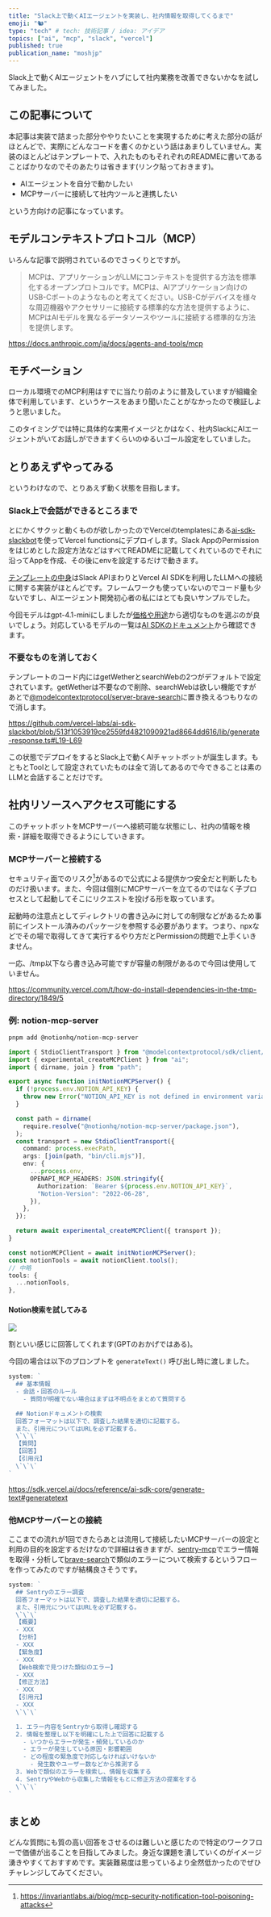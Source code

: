 ```yaml
---
title: "Slack上で動くAIエージェントを実装し、社内情報を取得してくるまで"
emoji: "🐿️"
type: "tech" # tech: 技術記事 / idea: アイデア
topics: ["ai", "mcp", "slack", "vercel"]
published: true
publication_name: "moshjp"
---
```


Slack上で動くAIエージェントをハブにして社内業務を改善できないかなを試してみました。

## この記事について

本記事は実装で詰まった部分ややりたいことを実現するために考えた部分の話がほとんどで、実際にどんなコードを書くのかという話はあまりしていません。実装のほとんどはテンプレートで、入れたものもそれぞれのREADMEに書いてあることばかりなのでそのあたりは省きます(リンク貼っておきます)。

- AIエージェントを自分で動かしたい
- MCPサーバーに接続して社内ツールと連携したい

という方向けの記事になっています。

## モデルコンテキストプロトコル（MCP）

いろんな記事で説明されているのでさっくりとですが。

>MCPは、アプリケーションがLLMにコンテキストを提供する方法を標準化するオープンプロトコルです。MCPは、AIアプリケーション向けのUSB-Cポートのようなものと考えてください。USB-Cがデバイスを様々な周辺機器やアクセサリーに接続する標準的な方法を提供するように、MCPはAIモデルを異なるデータソースやツールに接続する標準的な方法を提供します。

https://docs.anthropic.com/ja/docs/agents-and-tools/mcp

## モチベーション

ローカル環境でのMCP利用はすでに当たり前のように普及していますが組織全体で利用しています、というケースをあまり聞いたことがなかったので検証しようと思いました。

このタイミングでは特に具体的な実用イメージとかはなく、社内SlackにAIエージェントがいてお話しができますくらいのゆるいゴール設定をしていました。

## とりあえずやってみる

というわけなので、とりあえず動く状態を目指します。

### Slack上で会話ができるところまで

とにかくサクッと動くものが欲しかったのでVercelのtemplatesにある[ai-sdk-slackbot](https://vercel.com/templates/other/ai-sdk-slackbot)を使ってVercel functionsにデプロイします。Slack AppのPermissionをはじめとした設定方法などはすべてREADMEに記載してくれているのでそれに沿ってAppを作成、その後にenvを設定するだけで動きます。

[テンプレートの中身](https://github.com/vercel-labs/ai-sdk-slackbot)はSlack APIまわりとVercel AI SDKを利用したLLMへの接続に関する実装がほとんどです。フレームワークも使っていないのでコード量も少ないですし、AIエージェント開発初心者の私にはとても良いサンプルでした。

今回モデルはgpt-4.1-miniにしましたが[価格や用途](https://openai.com/api/pricing/)から適切なものを選ぶのが良いでしょう。対応しているモデルの一覧は[AI SDKのドキュメント](https://sdk.vercel.ai/docs/introduction)から確認できます。

### 不要なものを消しておく

テンプレートのコード内にはgetWetherとsearchWebの2つがデフォルトで設定されています。getWetherは不要なので削除、searchWebは欲しい機能ですがあとで[@modelcontextprotocol/server-brave-search](https://github.com/modelcontextprotocol/servers/tree/main/src/brave-search)に置き換えるつもりなので消します。

https://github.com/vercel-labs/ai-sdk-slackbot/blob/513f1053919ce2559fd4821090921ad8664dd616/lib/generate-response.ts#L19-L69

この状態でデプロイをするとSlack上で動くAIチャットボットが誕生します。もともとToolとして設定されていたものは全て消してあるので今できることは素のLLMと会話することだけです。

## 社内リソースへアクセス可能にする

このチャットボットをMCPサーバーへ接続可能な状態にし、社内の情報を検索・詳細を取得できるようにしていきます。

### MCPサーバーと接続する

セキュリティ面でのリスク[^1]があるので公式による提供かつ安全だと判断したものだけ扱います。また、今回は個別にMCPサーバーを立てるのではなく子プロセスとして起動してそこにリクエストを投げる形を取っています。

起動時の注意点としてディレクトリの書き込みに対しての制限などがあるため事前にインストール済みのパッケージを参照する必要があります。つまり、npxなどでその場で取得してきて実行するやり方だとPermissionの問題で上手くいきません。

一応、/tmp以下なら書き込み可能ですが容量の制限があるので今回は使用していません。

https://community.vercel.com/t/how-do-install-dependencies-in-the-tmp-directory/1849/5

### 例: notion-mcp-server

```sh
pnpm add @notionhq/notion-mcp-server
```

```ts:notion-mcp.ts
import { StdioClientTransport } from "@modelcontextprotocol/sdk/client/stdio.js";
import { experimental_createMCPClient } from "ai";
import { dirname, join } from "path";

export async function initNotionMCPServer() {
  if (!process.env.NOTION_API_KEY) {
    throw new Error("NOTION_API_KEY is not defined in environment variables");
  }

  const path = dirname(
    require.resolve("@notionhq/notion-mcp-server/package.json"),
  );
  const transport = new StdioClientTransport({
    command: process.execPath,
    args: [join(path, "bin/cli.mjs")],
    env: {
      ...process.env,
      OPENAPI_MCP_HEADERS: JSON.stringify({
        Authorization: `Bearer ${process.env.NOTION_API_KEY}`,
        "Notion-Version": "2022-06-28",
      }),
    },
  });

  return await experimental_createMCPClient({ transport });
}
```

```ts:generate-response.ts
const notionMCPClient = await initNotionMCPServer();
const notionTools = await notionClient.tools();
// 中略
tools: {
  ...notionTools,
},
```

#### Notion検索を試してみる

![](/images/fcba8b9c83fee4/slack.jpg)

割といい感じに回答してくれます(GPTのおかげではある)。

今回の場合は以下のプロンプトを `generateText()` 呼び出し時に渡しました。

```js:generate-text.ts
system: `
  ## 基本情報
  - 会話・回答のルール
    - 質問が明確でない場合はまずは不明点をまとめて質問する

  ## Notionドキュメントの検索
  回答フォーマットは以下で、調査した結果を適切に記載する。
  また、引用元についてはURLを必ず記載する。
  \`\`\`
  【質問】
  【回答】
  【引用元】
  \`\`\`
`
```

https://sdk.vercel.ai/docs/reference/ai-sdk-core/generate-text#generatetext

### 他MCPサーバーとの接続

ここまでの流れが1回できたらあとは流用して接続したいMCPサーバーの設定と利用の目的を設定するだけなので詳細は省きますが、[sentry-mcp](https://github.com/getsentry/sentry-mcp)でエラー情報を取得・分析して[brave-search](https://github.com/modelcontextprotocol/servers/tree/main/src/brave-search)で類似のエラーについて検索するというフローを作ってみたのですが結構良さそうです。

```js:generate-text.ts
system: `
  ## Sentryのエラー調査
  回答フォーマットは以下で、調査した結果を適切に記載する。
  また、引用元についてはURLを必ず記載する。
  \`\`\`
  【概要】
  - XXX
  【分析】
  - XXX
  【緊急度】
  - XXX
  【Web検索で見つけた類似のエラー】
  - XXX
  【修正方法】
  - XXX
  【引用元】
  - XXX
  \`\`\`

  1. エラー内容をSentryから取得し確認する
  2. 情報を整理し以下を明確にした上で回答に記載する
    - いつからエラーが発生・頻発しているのか
    - エラーが発生している原因・影響範囲
    - どの程度の緊急度で対応しなければいけないか
      - 発生数やユーザー数などから推測する
  3. Webで類似のエラーを検索し、情報を収集する
  4. SentryやWebから収集した情報をもとに修正方法の提案をする
  \`\`\`
`
```

## まとめ

どんな質問にも質の高い回答をさせるのは難しいと感じたので特定のワークフローで価値が出ることを目指してみました。身近な課題を潰していくのがイメージ湧きやすくておすすめです。実装難易度は思っているより全然低かったのでぜひチャレンジしてみてください。

[^1]: https://invariantlabs.ai/blog/mcp-security-notification-tool-poisoning-attacks
